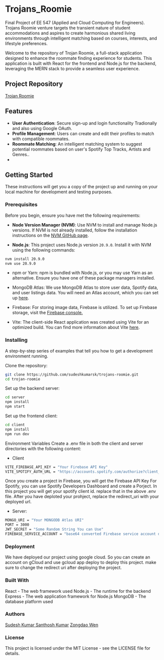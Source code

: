 # Trojans_Roomie
Final Project of EE 547 (Applied and Cloud Computing for Engineers). Trojans Roomie venture targets the transient nature of student accommodations and aspires to create harmonious shared living environments through intelligent matching based on courses, interests, and lifestyle preferences.

Welcome to the repository of Trojan Roomie, a full-stack application designed to enhance the roommate finding experience for students. This application is built with React for the frontend and Node.js for the backend, leveraging the MERN stack to provide a seamless user experience.

## Project Repository
[Trojan Roomie](https://github.com/SudeshKumarSK/Trojans_Roomie.git)

## Features

- **User Authentication**: Secure sign-up and login functionality Tradionally and also using Google OAuth.
- **Profile Management**: Users can create and edit their profiles to match with compatible roommates.
- **Roommate Matching**: An intelligent matching system to suggest potential roommates based on user's Spotify Top Tracks, Artists and Genres..
- 

## Getting Started

These instructions will get you a copy of the project up and running on your local machine for development and testing purposes.

### Prerequisites

Before you begin, ensure you have met the following requirements:

- **Node Version Manager (NVM)**: Use NVM to install and manage Node.js versions. If NVM is not already installed, follow the installation instructions on the [NVM GitHub page](https://github.com/nvm-sh/nvm).

- **Node.js**: This project uses Node.js version `20.9.0`. Install it with NVM using the following commands:

```bash
nvm install 20.9.0
nvm use 20.9.0
```

- npm or Yarn: npm is bundled with Node.js, or you may use Yarn as an alternative. Ensure you have one of these package managers installed.

- MongoDB Atlas: We use MongoDB Atlas to store user data, Spotify data, and user listings data. You will need an Atlas account, which you can set up [here](https://www.mongodb.com/atlas/database).

- Firebase: For storing image data, Firebase is utilized. To set up Firebase storage, visit the [Firebase console.](https://console.firebase.google.com/u/0/)

- Vite: The client-side React application was created using Vite for an optimized build. You can find more information about Vite [here](https://vitejs.dev/guide/).

### Installing

A step-by-step series of examples that tell you how to get a development environment running.

Clone the repository:

```bash
git clone https://github.com/sudeshkumarsk/trojans-roomie.git
cd trojan-roomie
```

Set up the backend server:

```bash
cd server
npm install
npm start
```
Set up the frontend client:


``` bash
cd client
npm install
npm run dev
```

Environment Variables
Create a .env file in both the client and server directories with the following content:

- Client
```bash
VITE_FIREBASE_API_KEY = "Your Firebase API Key"
VITE_SPOTIFY_AUTH_URL = "https://accounts.spotify.com/authorize?client_id=your_client_id&response_type=code&redirect_uri=localhost:5173/profile&scope=streaming%20user-top-read%20user-read-email%20user-read-private%20user-library-read%20user-library-modify%20user-read-playback-state%20user-modify-playback-state&show_dialog=true"

```

Once you create a project in Firebase, you will get the Firebase API Key
For Spotify, you can use Spotify Developers Dashboard and create a Porject. In this project you will get your spotify client id. replace that in the above .env file. After you have deploted your prohject, replace the redirect_uri with your deployed url.

- Server:

```bash
MONGO_URI = "Your MONGODB Atlas URI"
PORT = 3000
JWT_SECRET = "Some Random String You can Use"
FIREBASE_SERVICE_ACCOUNT = "base64 converted Firebase service account details"

```
### Deployment
We have deployed our project using google cloud. So you can create an account on gCloud and use gcloud app deploy to deploy this project. make sure to change the redirect uri after deploying the project.

### Built With
React - The web framework used
Node.js - The runtime for the backend
Express - The web application framework for Node.js
MongoDB - The database platform used

### Authors
[Sudesh Kumar Santhosh Kumar](santhosh@usc.edu)
[Zongdao Wen](zongdaow@usc.edu)

### License
This project is licensed under the MIT License - see the LICENSE file for details.



